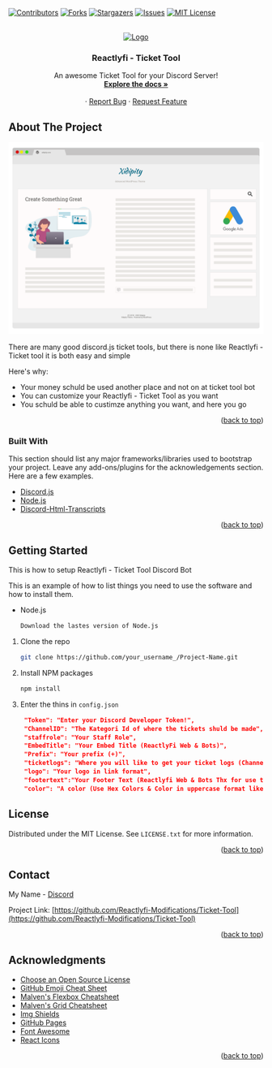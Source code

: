 <div id="top"></div>


[![Contributors][contributors-shield]][contributors-url]
[![Forks][forks-shield]][forks-url]
[![Stargazers][stars-shield]][stars-url]
[![Issues][issues-shield]][issues-url]
[![MIT License][license-shield]][license-url]





<br />
<div align="center">
  <a href="https://github.com/othneildrew/Best-README-Template">
    <img src="https://cdn.discordapp.com/attachments/961180157756968960/967457490482638919/Untitled.png" alt="Logo" width="200" height="200">
  </a>

  <h3 align="center">Reactlyfi - Ticket Tool</h3>

  <p align="center">
    An awesome Ticket Tool for your Discord Server!
    <br />
    <a href="https://github.com/Reactlyfi-Modifications/Ticket-Tool"><strong>Explore the docs »</strong></a>
    <br />
    <br />
    <!-- <a href="https://github.com/othneildrew/Best-README-Template">View Demo</a> -->
    ·
    <a href="https://github.com/Reactlyfi-Modifications/Ticket-Tool/issues">Report Bug</a>
    ·
    <a href="https://github.com/Reactlyfi-Modifications/Ticket-Tool/issues">Request Feature</a>
  </p>
</div>


<!-- ABOUT THE PROJECT -->
## About The Project

[![Product Name Screen Shot][product-screenshot]](https://example.com)

There are many good discord.js ticket tools, but there is none like Reactlyfi - Ticket tool it is both easy and simple

Here's why:
* Your money schuld be used another place and not on at ticket tool bot
* You can customize your Reactlyfi - Ticket Tool as you want
* You schuld be able to custimze anything you want, and here you go


<p align="right">(<a href="#top">back to top</a>)</p>



### Built With

This section should list any major frameworks/libraries used to bootstrap your project. Leave any add-ons/plugins for the acknowledgements section. Here are a few examples.

* [Discord.js](https://discord.js.org/#/)
* [Node.js](https://nodejs.org/en/)
* [Discord-Html-Transcripts](https://www.npmjs.com/package/discord-html-transcripts)

<p align="right">(<a href="#top">back to top</a>)</p>


<!-- GETTING STARTED -->
## Getting Started

This is how to setup Reactlyfi - Ticket Tool Discord Bot


This is an example of how to list things you need to use the software and how to install them.
* Node.js
  ```sh
  Download the lastes version of Node.js
  ```


1. Clone the repo
   ```sh
   git clone https://github.com/your_username_/Project-Name.git
   ```
2. Install NPM packages
   ```sh
   npm install
   ```
3. Enter the thins in `config.json`
   ```json
    "Token": "Enter your Discord Developer Token!",
    "ChannelID": "The Kategori Id of where the tickets shuld be made",
    "staffrole": "Your Staff Role",
    "EmbedTitle": "Your Embed Title (ReactlyFi Web & Bots)",
    "Prefix": "Your prefix (+)",
    "ticketlogs": "Where you will like to get your ticket logs (Channel ID)",
    "logo": "Your logo in link format",
    "footertext":"Your Footer Text (Reactlyfi Web & Bots Thx for use the ticket tool)",
    "color": "A color (Use Hex Colors & Color in uppercase format like BLUE)"
   ```



<!-- LICENSE -->
## License

Distributed under the MIT License. See `LICENSE.txt` for more information.

<p align="right">(<a href="#top">back to top</a>)</p>



<!-- CONTACT -->
## Contact

My Name - [Discord](CPTRICO#5167)

Project Link: [https://github.com/Reactlyfi-Modifications/Ticket-Tool](https://github.com/Reactlyfi-Modifications/Ticket-Tool)

<p align="right">(<a href="#top">back to top</a>)</p>


<!-- ACKNOWLEDGMENTS -->
## Acknowledgments


* [Choose an Open Source License](https://choosealicense.com)
* [GitHub Emoji Cheat Sheet](https://www.webpagefx.com/tools/emoji-cheat-sheet)
* [Malven's Flexbox Cheatsheet](https://flexbox.malven.co/)
* [Malven's Grid Cheatsheet](https://grid.malven.co/)
* [Img Shields](https://shields.io)
* [GitHub Pages](https://pages.github.com)
* [Font Awesome](https://fontawesome.com)
* [React Icons](https://react-icons.github.io/react-icons/search)

<p align="right">(<a href="#top">back to top</a>)</p>



<!-- MARKDOWN LINKS & IMAGES -->
<!-- https://www.markdownguide.org/basic-syntax/#reference-style-links -->
[contributors-shield]: https://img.shields.io/github/contributors/Reactlyfi-Modifications/Ticket-Tool.svg?style=for-the-badge
[contributors-url]: https://github.com/Reactlyfi-Modifications/Ticket-Tool/graphs/contributors
[forks-shield]: https://img.shields.io/github/forks/Reactlyfi-Modifications/Ticket-Tool.svg?style=for-the-badge
[forks-url]: https://github.com/Reactlyfi-Modifications/Ticket-Tool/network/members
[stars-shield]: https://img.shields.io/github/stars/Reactlyfi-Modifications/Ticket-Tool.svg?style=for-the-badge
[stars-url]: https://github.com/Reactlyfi-Modifications/Ticket-Tool/stargazers
[issues-shield]: https://img.shields.io/github/issues/Reactlyfi-Modifications/Ticket-Tool.svg?style=for-the-badge
[issues-url]: https://github.com/Reactlyfi-Modifications/Ticket-Tool/issues
[license-shield]: https://img.shields.io/github/license/Reactlyfi-Modifications/Ticket-Tool.svg?style=for-the-badge
[license-url]: https://github.com/Reactlyfi-Modifications/Ticket-Tool/blob/master/LICENSE.txt
[product-screenshot]: https://github.com/othneildrew/Best-README-Template/raw/master/images/screenshot.png
